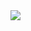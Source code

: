  <img src="https://img.shields.io/badge/react-61DAFB?style=for-the-badge&logo=react&logoColor=black">